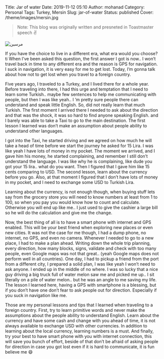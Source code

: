 Title: Jar of water
Date: 2019-11-12 05:10
Author: mohanad
Category: Personal
Tags: Turkey, Mersin
Slug: jar-of-water
Status: published
Cover: /theme/images/mersin.jpg

> Note: This blog was originally written and presneted in Toastmaster speech ✌️

![مرسين](/theme/images/mersin.jpg)

If you have the choice to live in a different era, what era would you choose?ti When I’ve been asked this question, the first answer I got is now.. I won’t travel back in time to any different era and the reason is GPS for navigation. I suck in navigation, it is very easy for me to get lost. Today, I’m gonna talk about how not to get lost when you travel to a foreign country. 

Five years ago, I traveled to a Turkey, and I lived there for a whole year. Before traveling into there, I had this urge and temptation that I need to learn some Turkish.. maybe few sentences to help me communicating with people, but then I was like yeah.. I ’m pretty sure people there can understand and speak little English. So, did not really learn that much Turkish. The first moment I arrived there I needed to ask about the direction and that was the shock, it was so hard to find anyone speaking English. and I barely was able to take a Taxi to go to the main destination. The first lesson I learned was don’t make an assumption about people ability to understand other languages. 

I got into the Taxi, he started driving and we agreed on how much he will take a head of time before we start the journey he asked for 15 Lira. I was like yeah I have lots of money in my pocket. The moment we arrived, and I gave him his money, he started complaining, and remember I still don’t understand the language. I was like why he is complaining, like dude you got your 15 lira.. what do you want. Then I figured that I gave him like 15 cents comparing to USD. The second lesson, learn about the currency before you go. Also, at that moment I figured that I don’t have lots of money in my pocket, and I need to exchange some USD to Turkish Lira.

Learning about the currency, is not enough though, when buying stuff lets say from the grocery store you will need to know numbers at least from 1 to 100, so when you pay you would know how to count and calculate. Otherwise you will end up like me.. I just used to give the cashier a large bill so he will do the calculation and give me the change.

Now, the best thing of all is to have a smart phone with internet and GPS enabled. This will be your best friend when exploring new places or even new cities. It was not the case for me though, I had a dump phone, no internet, no GPS, and even no camera. Whenever I needed to go to a new place, I had to make a plan ahead. Writing down the whole trip planning, every direction, how many blocks, signs, validate and check with too many people, even Google maps was not that great.. (yeah Google maps does not perform well in all countries). One day, I had to pickup a friend from the port from a different city, I prepared a solid plan, I was like yeah I won’t need to ask anyone. I ended up in the middle of no where. I was so lucky that a nice guy driving a big truck full of water melon saw me and picked me up.. I sit literally on a pile of water melon.. but he was an angle to me saving my life. The lesson I learned here, having a GPS with smartphone is a blessing, but if you don’t have one don’t fear to ask people out for direction. Especially if you suck in navigation like me. 

Those are my personal lessons and tips that I learned when traveling to a foreign country. First, try to learn primitive words and never make the assumptions about the people ability to understand English. Learn about the currency and have some cash and change with you ahead of time, it is not always available to exchange USD with other currencies. In addition to learning about the local currency, learning numbers is a must. And finally, try your best to have smart phone with you with internet connection, this will save you bunch of effort, beside of that don’t be afraid of asking people for direction in case you got lost even if it is hard to communicate, it is fun believe me 😄 